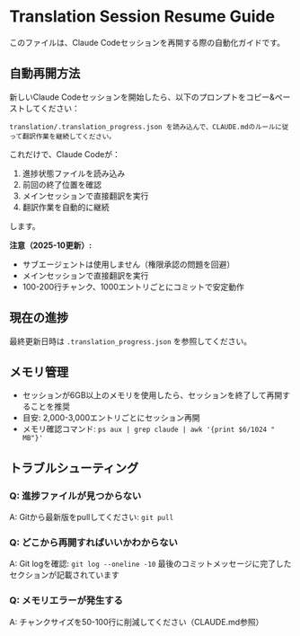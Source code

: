 # Translation Session Resume Guide

このファイルは、Claude Codeセッションを再開する際の自動化ガイドです。

## 自動再開方法

新しいClaude Codeセッションを開始したら、以下のプロンプトをコピー&ペーストしてください：

```
translation/.translation_progress.json を読み込んで、CLAUDE.mdのルールに従って翻訳作業を継続してください。
```

これだけで、Claude Codeが：
1. 進捗状態ファイルを読み込み
2. 前回の終了位置を確認
3. メインセッションで直接翻訳を実行
4. 翻訳作業を自動的に継続

します。

**注意（2025-10更新）:**
- サブエージェントは使用しません（権限承認の問題を回避）
- メインセッションで直接翻訳を実行
- 100-200行チャンク、1000エントリごとにコミットで安定動作

## 現在の進捗

最終更新日時は `.translation_progress.json` を参照してください。

## メモリ管理

- セッションが6GB以上のメモリを使用したら、セッションを終了して再開することを推奨
- 目安: 2,000-3,000エントリごとにセッション再開
- メモリ確認コマンド: `ps aux | grep claude | awk '{print $6/1024 " MB"}'`

## トラブルシューティング

### Q: 進捗ファイルが見つからない
A: Gitから最新版をpullしてください: `git pull`

### Q: どこから再開すればいいかわからない
A: Git logを確認: `git log --oneline -10`
   最後のコミットメッセージに完了したセクションが記載されています

### Q: メモリエラーが発生する
A: チャンクサイズを50-100行に削減してください（CLAUDE.md参照）
